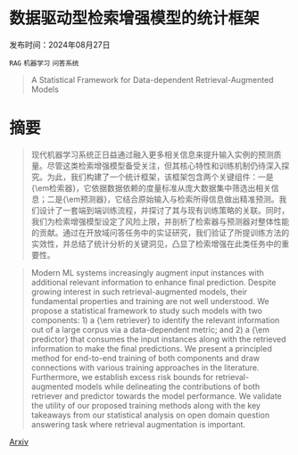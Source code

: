 # 数据驱动型检索增强模型的统计框架

发布时间：2024年08月27日

`RAG` `机器学习` `问答系统`

> A Statistical Framework for Data-dependent Retrieval-Augmented Models

# 摘要

> 现代机器学习系统正日益通过融入更多相关信息来提升输入实例的预测质量。尽管这类检索增强模型备受关注，但其核心特性和训练机制仍待深入探究。为此，我们构建了一个统计框架，该框架包含两个关键组件：一是{\em检索器}，它依据数据依赖的度量标准从庞大数据集中筛选出相关信息；二是{\em预测器}，它结合原始输入与检索所得信息做出精准预测。我们设计了一套端到端训练流程，并探讨了其与现有训练策略的关联。同时，我们为检索增强模型设定了风险上限，并剖析了检索器与预测器对整体性能的贡献。通过在开放域问答任务中的实证研究，我们验证了所提训练方法的实效性，并总结了统计分析的关键洞见，凸显了检索增强在此类任务中的重要性。

> Modern ML systems increasingly augment input instances with additional relevant information to enhance final prediction. Despite growing interest in such retrieval-augmented models, their fundamental properties and training are not well understood. We propose a statistical framework to study such models with two components: 1) a {\em retriever} to identify the relevant information out of a large corpus via a data-dependent metric; and 2) a {\em predictor} that consumes the input instances along with the retrieved information to make the final predictions. We present a principled method for end-to-end training of both components and draw connections with various training approaches in the literature. Furthermore, we establish excess risk bounds for retrieval-augmented models while delineating the contributions of both retriever and predictor towards the model performance. We validate the utility of our proposed training methods along with the key takeaways from our statistical analysis on open domain question answering task where retrieval augmentation is important.

[Arxiv](https://arxiv.org/abs/2408.15399)